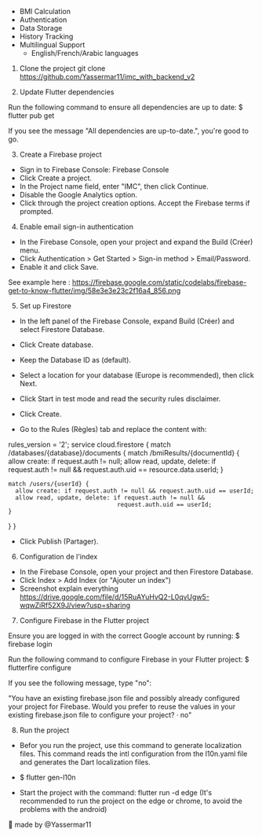 - BMI Calculation
 - Authentication
 - Data Storage
 - History Tracking
 - Multilingual Support
    - English/French/Arabic languages

1) Clone the project
git clone https://github.com/Yassermar11/imc_with_backend_v2

2) Update Flutter dependencies

Run the following command to ensure all dependencies are up to date:
$ flutter pub get

If you see the message "All dependencies are up-to-date.", you're good to go.

3) Create a Firebase project
 - Sign in to Firebase Console: Firebase Console
 - Click Create a project.
 - In the Project name field, enter "IMC", then click Continue.
 - Disable the Google Analytics option.
 - Click through the project creation options. Accept the Firebase terms if prompted.

4) Enable email sign-in authentication
 - In the Firebase Console, open your project and expand the Build (Créer) menu.
 - Click Authentication > Get Started > Sign-in method > Email/Password.
 - Enable it and click Save.

See example here : https://firebase.google.com/static/codelabs/firebase-get-to-know-flutter/img/58e3e3e23c2f16a4_856.png

5) Set up Firestore
 - In the left panel of the Firebase Console, expand Build (Créer) and select Firestore Database.
 - Click Create database.
 - Keep the Database ID as (default).
 - Select a location for your database (Europe is recommended), then click Next.
 - Click Start in test mode and read the security rules disclaimer.
 - Click Create.

 - Go to the Rules (Règles) tab and replace the content with:

rules_version = '2';
service cloud.firestore {
  match /databases/{database}/documents {
    match /bmiResults/{documentId} {
      allow create: if request.auth != null;
      allow read, update, delete: if request.auth != null && 
                                   request.auth.uid == resource.data.userId;
    }
    
    match /users/{userId} {
      allow create: if request.auth != null && request.auth.uid == userId;
      allow read, update, delete: if request.auth != null && 
                                   request.auth.uid == userId;
    }
  }
}

 - Click Publish (Partager).
6) Configuration de l'index
 - In the Firebase Console, open your project and then Firestore Database.
 - Click Index > Add Index (or "Ajouter un index")
 - Screenshot explain everything https://drive.google.com/file/d/15RuAYuHvQ2-L0qvUgw5-wqwZiRf52X9J/view?usp=sharing

7) Configure Firebase in the Flutter project

Ensure you are logged in with the correct Google account by running:
$ firebase login

Run the following command to configure Firebase in your Flutter project:
$ flutterfire configure

If you see the following message, type "no":

"You have an existing firebase.json file and possibly already configured your project for Firebase.
Would you prefer to reuse the values in your existing firebase.json file to configure your project? · no"

8) Run the project
- Befor you run the project, use this command to generate localization files. This command reads the intl configuration from the l10n.yaml file and generates the Dart localization files.
- $ flutter gen-l10n

- Start the project with the command:
flutter run -d edge (It's recommended to run the project on the edge or chrome, to avoid the problems with the android)

📌 made by @Yassermar11
